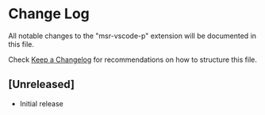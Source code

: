 # Change Log
All notable changes to the "msr-vscode-p" extension will be documented in this file.

Check [Keep a Changelog](http://keepachangelog.com/) for recommendations on how to structure this file.

## [Unreleased]
- Initial release